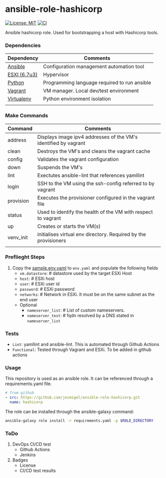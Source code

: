 # ansible-role-hashicorp
[![License: MIT](https://img.shields.io/badge/License-MIT-yellow.svg)](https://opensource.org/licenses/MIT)
[![CI](https://github.com/jesmigel/ansible-role-hashicorp/actions/workflows/lint.yaml/badge.svg?branch=main)](https://github.com/jesmigel/ansible-role-hashicorp/actions/workflows/lint.yaml)

Ansible hashicorp role. Used for bootstrapping a host with Hashicorp tools.

### Dependencies
| Dependency | Comments |
| - | - |
| [Ansible](https://docs.ansible.com/) | Configuration management automation tool|
| [ESXI (6.7u3)](https://my.vmware.com/en/group/vmware/evalcenter?p=free-esxi6) | Hypervisor |
| [Python](https://www.python.org/downloads/) | Programming language required to run ansible |
| [Vagrant](https://www.vagrantup.com/docs) | VM manager. Local dev/test environment |
| [Virtualenv](https://docs.python.org/3/tutorial/venv.html) | Python environment isolation |
|||


### Make Commands
| Command | Comments |
| - | - |
| address | Displays  image ipv4 addresses of the VM's identified by vagrant |
| clean | Destroys the VM's and cleans the vagrant cache |
| config | Validates the vagrant configuration |
| down | Suspends the VM's |
| lint | Exectutes ansible-lint that references yamllint |
| login | SSH to the VM using the ssh-config referred to by vagrant |
| provision | Executes the provisioner configured in the vagrant file |
| status | Used to identify the health of the VM with respect to vagrant |
| up | Creates or starts the VM(s) |
| venv_init | initialises virtual env directory. Required by the provisioners |
| ||

### Preflieght Steps
1. Copy the [sample.env.yaml](./sample.env.yaml) to `env.yaml` and populate the following fields
    - `vm.datastore`: # datastore used by the target ESXi Host
    - `host`: # ESXi host
    - `user`: # ESXi user id
    - `password`: # ESXi password
    - `networks`: # Network in ESXi. It must be on the same subnet as the end user
    - Optional
        - `nameserver_list`: # List of custom nameservers.
        - `nameserver_test`: # fqdn resolved by a DNS stated in `nameserver_list`

### Tests
- `Lint`: yamllint and ansible-lint. This is automated through Github Actions
- `Functional`: Tested through Vagrant and ESXi. To be added in github actions

### Usage
This repository is used as an ansible role. It can be referenced through a requirements.yaml file.
```yaml
# from github
- src: https://github.com/jesmigel/ansible-role-hashicorp.git
  name: hashicorp
```

The role can be installed through the ansible-galaxy command:
```bash
ansible-galaxy role install -r requirements.yaml -p $ROLE_DIRECTORY
```

### ToDo
1. DevOps CI/CD test
    - Github Actions
    - Jenkins
2. Badges
    - License
    - CI/CD test results
